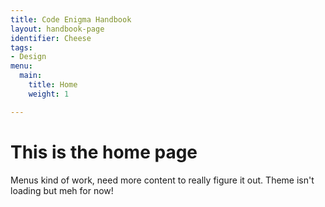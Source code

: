 ```yaml
---
title: Code Enigma Handbook
layout: handbook-page
identifier: Cheese
tags:
- Design
menu:
  main:
    title: Home
    weight: 1

---
```

# This is the home page

Menus kind of work, need more content to really figure it out.
Theme isn't loading but meh for now!